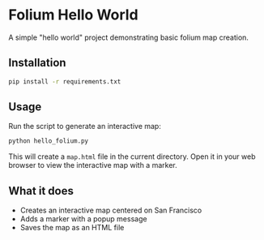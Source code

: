 # Folium Hello World

A simple "hello world" project demonstrating basic folium map creation.

## Installation

```bash
pip install -r requirements.txt
```

## Usage

Run the script to generate an interactive map:

```bash
python hello_folium.py
```

This will create a `map.html` file in the current directory. Open it in your web browser to view the interactive map with a marker.

## What it does

- Creates an interactive map centered on San Francisco
- Adds a marker with a popup message
- Saves the map as an HTML file

